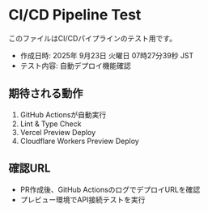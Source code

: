 # CI/CD Pipeline Test

このファイルはCI/CDパイプラインのテスト用です。

- 作成日時: 2025年 9月23日 火曜日 07時27分39秒 JST
- テスト内容: 自動デプロイ機能確認

## 期待される動作

1. GitHub Actionsが自動実行
2. Lint & Type Check
3. Vercel Preview Deploy
4. Cloudflare Workers Preview Deploy

## 確認URL

- PR作成後、GitHub ActionsのログでデプロイURLを確認
- プレビュー環境でAPI接続テストを実行

